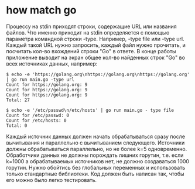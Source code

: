 # how match go

Процессу на stdin приходят строки, содержащие URL или названия файлов. Что именно приходит на stdin определяется с помощью параметра командной строки -type. Например, -type file или -type url.
Каждый такой URL нужно запросить, каждый файл нужно прочитать, и посчитать кол-во вхождений строки "Go" в ответе. В конце работы приложение выводит на экран общее кол-во найденных строк "Go" во всех источниках данных, например:

```
$ echo -e 'https://golang.org\nhttps://golang.org\nhttps://golang.org' | go run main.go -type url
Count for https://golang.org: 9
Count for https://golang.org: 9
Count for https://golang.org: 9
Total: 27
```
```
$ echo -e '/etc/passwd\n/etc/hosts' | go run main.go - type file
Count for /etc/passwd: 0
Count for /etc/hosts: 0
Total: 0
```
Каждый источник данных должен начать обрабатываться сразу после вычитывания и параллельно с вычитыванием следующего. Источники должны обрабатываться параллельно, но не более k=5 одновременно. Обработчики данных не должны порождать лишних горутин, т.е. если k=1000 а обрабатываемых источников нет, не должно создаваться 1000 горутин.
Нужно обойтись без глобальных переменных и использовать только стандартные библиотеки. Код должен быть написан так, чтобы его можно было легко тестировать.
